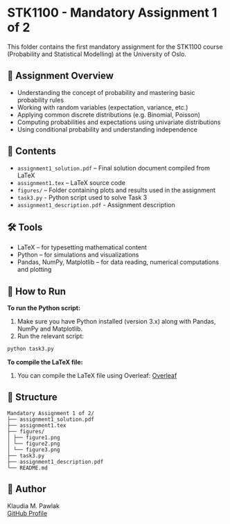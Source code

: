 # STK1100 - Mandatory Assignment 1 of 2

This folder contains the first mandatory assignment for the STK1100 course (Probability and Statistical Modelling) at the University of Oslo.

## 📝 Assignment Overview

- Understanding the concept of probability and mastering basic probability rules
- Working with random variables (expectation, variance, etc.)
- Applying common discrete distributions (e.g. Binomial, Poisson)
- Computing probabilities and expectations using univariate distributions
- Using conditional probability and understanding independence

## 📄 Contents

- `assignment1_solution.pdf` – Final solution document compiled from LaTeX
- `assignment1.tex` – LaTeX source code
- `figures/` – Folder containing plots and results used in the assignment
- `task3.py` - Python script used to solve Task 3
- `assignment1_description.pdf` - Assignment description

## 🛠 Tools

- LaTeX – for typesetting mathematical content
- Python – for simulations and visualizations
- Pandas, NumPy, Matplotlib – for data reading, numerical computations and plotting

## 🚀 How to Run

**To run the Python script:**

 1. Make sure you have Python installed (version 3.x) along with Pandas, NumPy and Matplotlib.
 2. Run the relevant script:

```bash
python task3.py
```

**To compile the LaTeX file:**

 1. You can compile the LaTeX file using Overleaf: [Overleaf](https://www.overleaf.com/)

## 📂 Structure

```
Mandatory Assignment 1 of 2/
├── assignment1_solution.pdf
├── assignment1.tex
├── figures/
│ ├── figure1.png
│ └── figure2.png
│ └── figure3.png
├── task3.py
├── assignment1_description.pdf
└── README.md
```

## 👤 Author

Klaudia M. Pawlak  
[GitHub Profile](https://github.com/klaudiapawlak)
